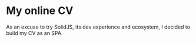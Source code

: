 # My online CV

As an excuse to try SolidJS, its dev experience and ecosystem, I decided to build my CV as an SPA.
